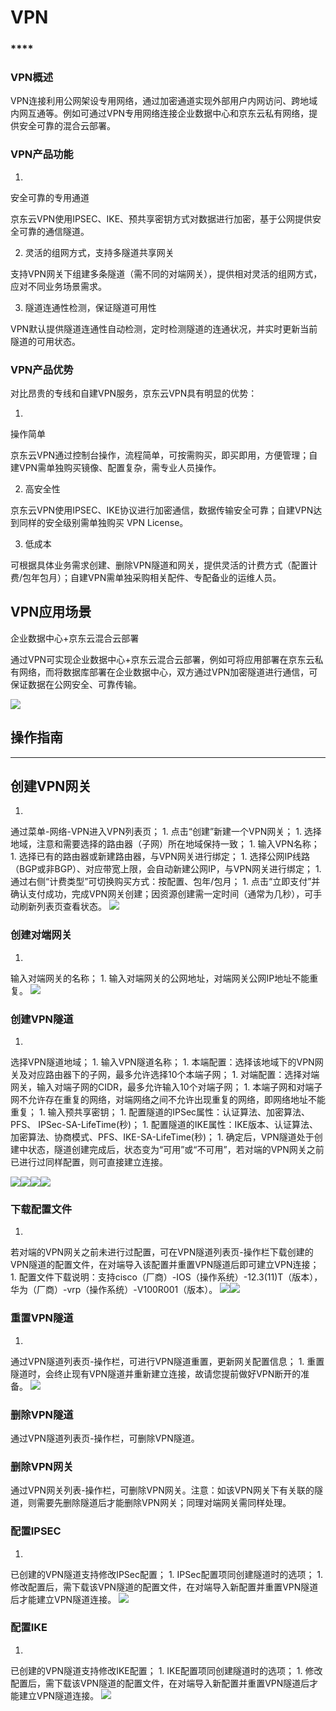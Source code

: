 # **VPN**

### ****

### **VPN概述**

VPN连接利用公网架设专用网络，通过加密通道实现外部用户内网访问、跨地域内网互通等。例如可通过VPN专用网络连接企业数据中心和京东云私有网络，提供安全可靠的混合云部署。

### **VPN产品功能**

1. 
安全可靠的专用通道

京东云VPN使用IPSEC、IKE、预共享密钥方式对数据进行加密，基于公网提供安全可靠的通信隧道。

2. 灵活的组网方式，支持多隧道共享网关

支持VPN网关下组建多条隧道（需不同的对端网关），提供相对灵活的组网方式，应对不同业务场景需求。

3. 隧道连通性检测，保证隧道可用性

VPN默认提供隧道连通性自动检测，定时检测隧道的连通状况，并实时更新当前隧道的可用状态。

### **VPN产品优势**

对比昂贵的专线和自建VPN服务，京东云VPN具有明显的优势：

1. 
操作简单

京东云VPN通过控制台操作，流程简单，可按需购买，即买即用，方便管理；自建VPN需单独购买镜像、配置复杂，需专业人员操作。

2. 高安全性

京东云VPN使用IPSEC、IKE协议进行加密通信，数据传输安全可靠；自建VPN达到同样的安全级别需单独购买 VPN License。

3. 低成本

可根据具体业务需求创建、删除VPN隧道和网关，提供灵活的计费方式（配置计费/包年包月）；自建VPN需单独采购相关配件、专配备业的运维人员。

## **VPN应用场景**

企业数据中心+京东云混合云部署

通过VPN可实现企业数据中心+京东云混合云部署，例如可将应用部署在京东云私有网络，而将数据库部署在企业数据中心，双方通过VPN加密隧道进行通信，可保证数据在公网安全、可靠传输。

![](https://img1.jcloudcs.com/cms/287db89e-22db-4690-8c0e-b1a76349492e20170329161731.png)

## **操作指南**

****

## **创建VPN网关**

1. 
通过菜单-网络-VPN进入VPN列表页；
1. 
点击“创建”新建一个VPN网关；
1. 
选择地域，注意和需要选择的路由器（子网）所在地域保持一致；
1. 
输入VPN名称；
1. 
选择已有的路由器或新建路由器，与VPN网关进行绑定；
1. 
选择公网IP线路（BGP或非BGP）、对应带宽上限，会自动新建公网IP，与VPN网关进行绑定；
1. 
通过右侧“计费类型”可切换购买方式：按配置、包年/包月；
1. 
点击“立即支付”并确认支付成功，完成VPN网关创建；因资源创建需一定时间（通常为几秒），可手动刷新列表页查看状态。
![](https://img1.jcloudcs.com/cms/f9b77e5e-a498-4e79-8631-fe96787a5cd720170329162434.png)

### **创建对端网关**

1. 
输入对端网关的名称；
1. 
输入对端网关的公网地址，对端网关公网IP地址不能重复。
![](https://img1.jcloudcs.com/cms/7a4212ec-6ee9-4412-8ad9-ce15473ba41220170329162502.png)

### **创建VPN隧道**

1. 
选择VPN隧道地域；
1. 
输入VPN隧道名称；
1. 
本端配置：选择该地域下的VPN网关及对应路由器下的子网，最多允许选择10个本端子网；
1. 
对端配置：选择对端网关，输入对端子网的CIDR，最多允许输入10个对端子网；
1. 
本端子网和对端子网不允许存在重复的网络，对端网络之间不允许出现重复的网络，即网络地址不能重复；
1. 
输入预共享密钥；
1. 
配置隧道的IPSec属性：认证算法、加密算法、PFS、 IPSec-SA-LifeTime(秒)；
1. 
配置隧道的IKE属性：IKE版本、认证算法、加密算法、协商模式、PFS、IKE-SA-LifeTime(秒)；
1. 
确定后，VPN隧道处于创建中状态，隧道创建完成后，状态变为“可用”或“不可用”，若对端的VPN网关之前已进行过同样配置，则可直接建立连接。

![](https://img1.jcloudcs.com/cms/0fecf3ba-82d3-475f-b922-360faa07cf4e20170329162611.png)![](https://img1.jcloudcs.com/cms/484866e0-428f-45c3-b6ce-4faa04b7962220170329162641.png)![](https://img1.jcloudcs.com/cms/7520958b-744b-473e-9155-c1ebcfdb265c20170329162646.png)![](https://img1.jcloudcs.com/cms/b07ab81f-b059-418d-9aed-4f3dcf3494a220170329162658.png)

### **下载配置文件**

1. 
若对端的VPN网关之前未进行过配置，可在VPN隧道列表页-操作栏下载创建的VPN隧道的配置文件，在对端导入该配置并重置VPN隧道后即可建立VPN连接；
1. 
配置文件下载说明：支持cisco（厂商）-IOS（操作系统）-12.3(11)T（版本），华为（厂商）-vrp（操作系统）-V100R001（版本）。
![](https://img1.jcloudcs.com/cms/d4a5c65a-736a-477e-89ad-4d6ed5ec302720170329162738.png)![](https://img1.jcloudcs.com/cms/98fe30fb-07b3-4b94-a20b-be831b84cde020170329162743.png)

### **重置VPN隧道**

1. 
通过VPN隧道列表页-操作栏，可进行VPN隧道重置，更新网关配置信息；
1. 
重置隧道时，会终止现有VPN隧道并重新建立连接，故请您提前做好VPN断开的准备。
![](https://img1.jcloudcs.com/cms/7695b483-f1bb-47e6-b549-638dc0d5c62c20170329162810.png)

### **删除VPN隧道**

通过VPN隧道列表页-操作栏，可删除VPN隧道。

### **删除VPN网关**

通过VPN网关列表-操作栏，可删除VPN网关。注意：如该VPN网关下有关联的隧道，则需要先删除隧道后才能删除VPN网关；同理对端网关需同样处理。

### **配置IPSEC**

1. 
已创建的VPN隧道支持修改IPSec配置；
1. 
IPSec配置项同创建隧道时的选项；
1. 
修改配置后，需下载该VPN隧道的配置文件，在对端导入新配置并重置VPN隧道后才能建立VPN隧道连接。
![](https://img1.jcloudcs.com/cms/d1b027f1-b63d-41e4-8108-b261ae2d2bbf20170329162833.png)

### **配置IKE**

1. 
已创建的VPN隧道支持修改IKE配置；
1. 
IKE配置项同创建隧道时的选项；
1. 
修改配置后，需下载该VPN隧道的配置文件，在对端导入新配置并重置VPN隧道后才能建立VPN隧道连接。
![](https://img1.jcloudcs.com/cms/bf8a9221-1e62-40d7-a09e-0cf7ed94802920170329162848.png)